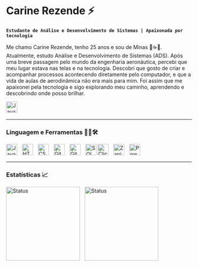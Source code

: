 # Carine Rezende ⚡

**`Estudante de Análise e Desenvolvimento de Sistemas | Apaixonada por tecnologia`**

Me chamo Carine Rezende, tenho 25 anos e sou de Minas 🧀☕🌄.
Atualmente, estudo Análise e Desenvolvimento de Sistemas (ADS).
Após uma breve passagem pelo mundo da engenharia aeronáutica, percebi que meu lugar estava nas telas e na tecnologia. Descobri que gosto de criar e acompanhar processos acontecendo diretamente pelo computador, e que a vida de aulas de aerodinâmica não era mais para mim.
Foi assim que me apaixonei pela tecnologia e sigo explorando meu caminho, aprendendo e descobrindo onde posso brilhar.

<a href="www.linkedin.com/in/carine-rezende-5a8955211" target="_blank">
    <img 
        align="left" 
        alt="Java" 
        width="30px" 
        src="https://cdn.jsdelivr.net/gh/devicons/devicon@latest/icons/linkedin/linkedin-original.svg" 
    />
</a>

<br/>
<br/>        

---
### Linguagem e Ferramentas 🧑‍💻🛠️

<img 
    align="left" 
    alt="Java" 
    width="30px" 
    style="padding-right:10px;" 
    src="https://cdn.jsdelivr.net/gh/devicons/devicon/icons/java/java-original.svg"
/>


<img 
    align="left" 
    alt="HTML" 
    width="30px" 
    style="padding-right:10px;" 
    src="https://cdn.jsdelivr.net/gh/devicons/devicon/icons/html5/html5-plain.svg" 
/>

<img 
    align="left" 
    alt="CSS" 
    width="30px" 
    style="padding-right:10px;" 
    src="https://cdn.jsdelivr.net/gh/devicons/devicon/icons/css3/css3-plain.svg" 
/>

<img 
    align="left" 
    alt="GitHub" 
    width="30px" 
    style="padding-right:10px;" 
    src="https://cdn.jsdelivr.net/gh/devicons/devicon/icons/github/github-original.svg"
/>

<img 
    align="left" 
    alt="Git" 
    width="30px" 
    style="padding-right:10px;" 
    src="https://cdn.jsdelivr.net/gh/devicons/devicon/icons/git/git-original.svg" 
/>

<img 
    align="left" 
    alt="SQL" 
    width="30px" s
    tyle="padding-right:10px;" 
    src="https://cdn.jsdelivr.net/gh/devicons/devicon@latest/icons/azuresqldatabase/azuresqldatabase-original.svg"
/>

<img 
    align="left" 
    alt="ClickUp" 
    width="30px" 
    style="padding-right:10px;" 
    src="https://i.postimg.cc/vmHmsXxY/icons8-clique-48.png"
/>

<img 
    align="left" 
    alt="Zapier" 
    width="30px" 
    style="padding-right:10px;" 
    src="https://i.postimg.cc/pXfV53DV/icons8-zapier-48.png"
/>

<img 
    align="left" 
    alt="PowerBI" 
    width="30px" 
    style="padding-right:10px;" 
    src="https://i.postimg.cc/7Y5z0HK1/icons8-poder-bi-2021-48.png"
/>

<br/>
<br/>

---

### Estatísticas 📈

<img
    align="left" 
    alt="Status" 
    height="200"
    style="padding-right:10px;" 
    src="https://github-readme-stats.vercel.app/api?username=carineRezende&show_icons=true&theme=transparent&include_all_commits=true&locale=pt-br"
/>

<img 
    align="left" 
    alt="Status" 
    height="200"
    style="padding-right:10px;" 
    src="https://github-readme-stats.vercel.app/api/top-langs/?username=carineRezende&layout=compact&theme=transparent&include_all_commits=true&locale=pt-br&custom_title=Tecnologias"
/>
